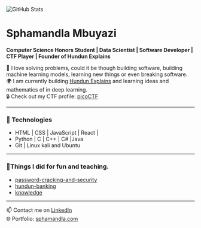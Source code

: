 ![GitHub Stats](https://github-readme-stats.vercel.app/api?username=hundun-elon&show_icons=true&theme=tokyonight)

# Sphamandla Mbuyazi

**Computer Science Honors Student | Data Scientist | Software Developer | CTF Player | Founder of Hundun Explains**

🚀 I love solving problems, could it be though building software, building machine learning models, learning new things or even breaking software.  
🌍 I am currently building [Hundun Explains](https://hundun.vercel.app) and learning ideas and mathematics of in deep learning.  
🔒 Check out my CTF profile: [picoCTF](https://play.picoctf.org/users/Sphamandla-Mbuyazi)

---

### 🧰 Technologies
-  HTML | CSS | JavaScript | React | 
-  Python | C | C++ | C# |Java
-  Git | Linux kali and Ubuntu

---

### 📌Things I did for fun and teaching.
- [ password-cracking-and-security](https://github.com/hundun-elon/password-cracking-and-security)
- [ hundun-banking](https://github.com/hundun-elon/hundun-banking)
- [ knowledge](https://github.com/hundun-elon/knowledge)

---

📫 Contact me on [LinkedIn](https://www.linkedin.com/in/sphamandla-mbuyazi-b8704126b)  
🌐 Portfolio: [sphamandla.com](https://sphamandlafa.github.io)

